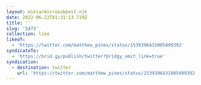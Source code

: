 ```yaml
---
layout: miksa/micropubpost.njk
date: 2022-06-22T01:31:13.719Z
title: ''
slug: '5473'
collection: like
likeof:
  - 'https://twitter.com/matthew_pines/status/1539396431005499392'
syndicateTo:
  - 'https://brid.gy/publish/twitter?bridgy_omit_link=true'
syndication:
  - destination: twitter
    url: 'https://twitter.com/matthew_pines/status/1539396431005499392'
---
```


